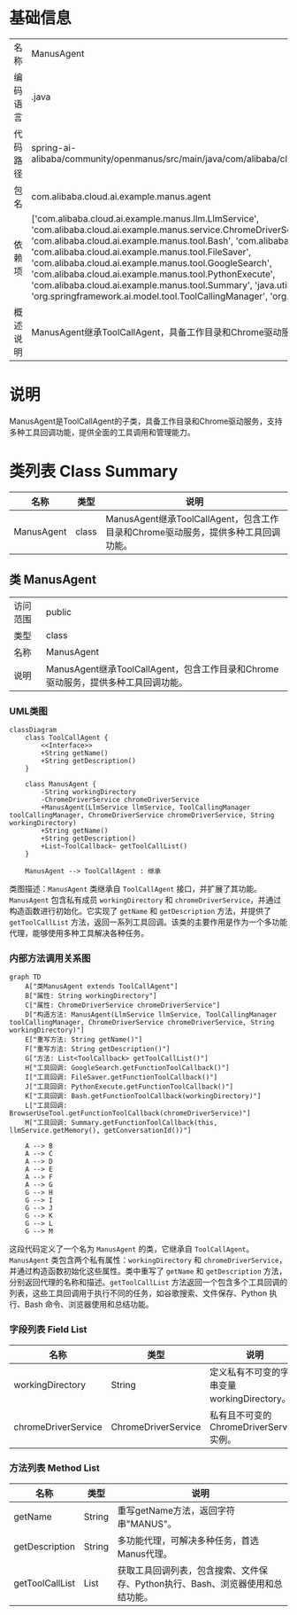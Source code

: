 # 基础信息

|      |      |
|------|------|
| 名称 | ManusAgent |
| 编码语言 | .java |
| 代码路径 | spring-ai-alibaba/community/openmanus/src/main/java/com/alibaba/cloud/ai/example/manus/agent/ManusAgent.java |
| 包名 | com.alibaba.cloud.ai.example.manus.agent |
| 依赖项 | ['com.alibaba.cloud.ai.example.manus.llm.LlmService', 'com.alibaba.cloud.ai.example.manus.service.ChromeDriverService', 'com.alibaba.cloud.ai.example.manus.tool.Bash', 'com.alibaba.cloud.ai.example.manus.tool.BrowserUseTool', 'com.alibaba.cloud.ai.example.manus.tool.FileSaver', 'com.alibaba.cloud.ai.example.manus.tool.GoogleSearch', 'com.alibaba.cloud.ai.example.manus.tool.PythonExecute', 'com.alibaba.cloud.ai.example.manus.tool.Summary', 'java.util.List', 'org.springframework.ai.model.tool.ToolCallingManager', 'org.springframework.ai.tool.ToolCallback'] |
| 概述说明 | ManusAgent继承ToolCallAgent，具备工作目录和Chrome驱动服务，支持多种工具回调。 |

# 说明

ManusAgent是ToolCallAgent的子类，具备工作目录和Chrome驱动服务，支持多种工具回调功能，提供全面的工具调用和管理能力。

# 类列表 Class Summary

| 名称   | 类型  | 说明 |
|-------|------|-------------|
| ManusAgent | class | ManusAgent继承ToolCallAgent，包含工作目录和Chrome驱动服务，提供多种工具回调功能。 |



## 类 ManusAgent

|      |      |
|------|------|
| 访问范围 | public |
| 类型 | class |
| 名称 | ManusAgent |
| 说明 | ManusAgent继承ToolCallAgent，包含工作目录和Chrome驱动服务，提供多种工具回调功能。 |


### UML类图

```mermaid
classDiagram
    class ToolCallAgent {
        <<Interface>>
        +String getName()
        +String getDescription()
    }

    class ManusAgent {
        -String workingDirectory
        -ChromeDriverService chromeDriverService
        +ManusAgent(LlmService llmService, ToolCallingManager toolCallingManager, ChromeDriverService chromeDriverService, String workingDirectory)
        +String getName()
        +String getDescription()
        +List~ToolCallback~ getToolCallList()
    }

    ManusAgent --> ToolCallAgent : 继承
```

类图描述：`ManusAgent` 类继承自 `ToolCallAgent` 接口，并扩展了其功能。`ManusAgent` 包含私有成员 `workingDirectory` 和 `chromeDriverService`，并通过构造函数进行初始化。它实现了 `getName` 和 `getDescription` 方法，并提供了 `getToolCallList` 方法，返回一系列工具回调。该类的主要作用是作为一个多功能代理，能够使用多种工具解决各种任务。


### 内部方法调用关系图

```mermaid
graph TD
    A["类ManusAgent extends ToolCallAgent"]
    B["属性: String workingDirectory"]
    C["属性: ChromeDriverService chromeDriverService"]
    D["构造方法: ManusAgent(LlmService llmService, ToolCallingManager toolCallingManager, ChromeDriverService chromeDriverService, String workingDirectory)"]
    E["重写方法: String getName()"]
    F["重写方法: String getDescription()"]
    G["方法: List<ToolCallback> getToolCallList()"]
    H["工具回调: GoogleSearch.getFunctionToolCallback()"]
    I["工具回调: FileSaver.getFunctionToolCallback()"]
    J["工具回调: PythonExecute.getFunctionToolCallback()"]
    K["工具回调: Bash.getFunctionToolCallback(workingDirectory)"]
    L["工具回调: BrowserUseTool.getFunctionToolCallback(chromeDriverService)"]
    M["工具回调: Summary.getFunctionToolCallback(this, llmService.getMemory(), getConversationId())"]

    A --> B
    A --> C
    A --> D
    A --> E
    A --> F
    A --> G
    G --> H
    G --> I
    G --> J
    G --> K
    G --> L
    G --> M
```

这段代码定义了一个名为 `ManusAgent` 的类，它继承自 `ToolCallAgent`。`ManusAgent` 类包含两个私有属性：`workingDirectory` 和 `chromeDriverService`，并通过构造函数初始化这些属性。类中重写了 `getName` 和 `getDescription` 方法，分别返回代理的名称和描述。`getToolCallList` 方法返回一个包含多个工具回调的列表，这些工具回调用于执行不同的任务，如谷歌搜索、文件保存、Python 执行、Bash 命令、浏览器使用和总结功能。

### 字段列表 Field List

| 名称  | 类型  | 说明 |
|-------|-------|------|
| workingDirectory | String | 定义私有不可变的字符串变量workingDirectory。 |
| chromeDriverService | ChromeDriverService | 私有且不可变的ChromeDriverService实例。 |

### 方法列表 Method List

| 名称  | 类型  | 说明 |
|-------|-------|------|
| getName | String | 重写getName方法，返回字符串"MANUS"。 |
| getDescription | String | 多功能代理，可解决多种任务，首选Manus代理。 |
| getToolCallList | List<ToolCallback> | 获取工具回调列表，包含搜索、文件保存、Python执行、Bash、浏览器使用和总结功能。 |




